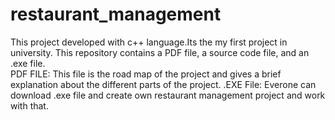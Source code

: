 # restaurant_management
This project developed with c++ language.Its the my first project in university. This repository contains a PDF file, a source code file, and an .exe file.
<br>
PDF FILE:
This file is the road map of the project and gives a brief explanation about the different parts of the project.
.EXE File:
Everone can download .exe file and create own restaurant management project and work with that.
